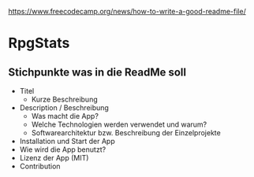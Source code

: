 https://www.freecodecamp.org/news/how-to-write-a-good-readme-file/

# RpgStats

## Stichpunkte was in die ReadMe soll

- Titel
  - Kurze Beschreibung
- Description / Beschreibung
  - Was macht die App?
  - Welche Technologien werden verwendet und warum?
  - Softwarearchitektur bzw. Beschreibung der Einzelprojekte
- Installation und Start der App
- Wie wird die App benutzt?
- Lizenz der App (MIT)
- Contribution
